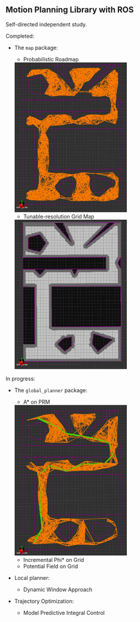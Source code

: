 ## Motion Planning Library with ROS

Self-directed independent study.

Completed:

* The `map` package:
	- Probabilistic Roadmap

	<img src="map/media/prm.png" alt="PRM" width="300"/>

	- Tunable-resolution Grid Map

	<img src="map/media/grid.png" alt="GRID" width="300"/>

In progress:

* The `global_planner` package:
	- A* on PRM

	<img src="global_planner/media/astar.png" alt="ASTAR" width="300"/>

	- Incremental Phi* on Grid
	- Potential Field on Grid
* Local planner:
	- Dynamic Window Approach
* Trajectory Optimization:
	- Model Predictive Integral Control


